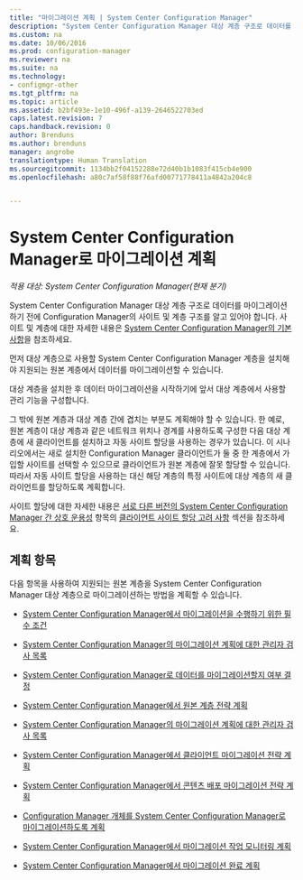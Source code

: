 ```yaml
---
title: "마이그레이션 계획 | System Center Configuration Manager"
description: "System Center Configuration Manager 대상 계층 구조로 데이터를 마이그레이션하기 전에 사이트 및 계층에 알아봅니다."
ms.custom: na
ms.date: 10/06/2016
ms.prod: configuration-manager
ms.reviewer: na
ms.suite: na
ms.technology:
- configmgr-other
ms.tgt_pltfrm: na
ms.topic: article
ms.assetid: b2bf493e-1e10-496f-a139-2646522703ed
caps.latest.revision: 7
caps.handback.revision: 0
author: Brenduns
ms.author: brenduns
manager: angrobe
translationtype: Human Translation
ms.sourcegitcommit: 1134bb2f04152288e72d40b1b1083f415cb4e900
ms.openlocfilehash: a80c7af58f88f76afd00771778411a4842a204c8


---
```

# <a name="planning-for-migration-to-system-center-configuration-manager"></a>System Center Configuration Manager로 마이그레이션 계획

*적용 대상: System Center Configuration Manager(현재 분기)*

System Center Configuration Manager 대상 계층 구조로 데이터를 마이그레이션하기 전에 Configuration Manager의 사이트 및 계층 구조를 알고 있어야 합니다. 사이트 및 계층에 대한 자세한 내용은 [System Center Configuration Manager의 기본 사항](../../core/understand/fundamentals.md)을 참조하세요.  

 먼저 대상 계층으로 사용할 System Center Configuration Manager 계층을 설치해야 지원되는 원본 계층에서 데이터를 마이그레이션할 수 있습니다.  

 대상 계층을 설치한 후 데이터 마이그레이션을 시작하기에 앞서 대상 계층에서 사용할 관리 기능을 구성합니다.  

 그 밖에 원본 계층과 대상 계층 간에 겹치는 부분도 계획해야 할 수 있습니다. 한 예로, 원본 계층이 대상 계층과 같은 네트워크 위치나 경계를 사용하도록 구성한 다음 대상 계층에 새 클라이언트를 설치하고 자동 사이트 할당을 사용하는 경우가 있습니다. 이 시나리오에서는 새로 설치한 Configuration Manager 클라이언트가 둘 중 한 계층에서 가입할 사이트를 선택할 수 있으므로 클라이언트가 원본 계층에 잘못 할당할 수 있습니다. 따라서 자동 사이트 할당을 사용하는 대신 해당 계층의 특정 사이트에 대상 계층의 새 클라이언트를 할당하도록 계획합니다.  

 사이트 할당에 대한 자세한 내용은 [서로 다른 버전의 System Center Configuration Manager 간 상호 운용성](../../core/plan-design/hierarchy/interoperability-between-different-versions.md) 항목의 [클라이언트 사이트 할당 고려 사항](../../core/plan-design/hierarchy/interoperability-between-different-versions.md#BKMK_SupConfigSiteAssignment) 섹션을 참조하세요.  

## <a name="planning-topics"></a>계획 항목  
 다음 항목을 사용하여 지원되는 원본 계층을 System Center Configuration Manager 대상 계층으로 마이그레이션하는 방법을 계획할 수 있습니다.  

-   [System Center Configuration Manager에서 마이그레이션을 수행하기 위한 필수 조건](../../core/migration/prerequisites-for-migration.md)  

-   [System Center Configuration Manager의 마이그레이션 계획에 대한 관리자 검사 목록](../../core/migration/administrator-checklists-for-migration-planning.md)  

-   [System Center Configuration Manager로 데이터를 마이그레이션할지 여부 결정](../../core/migration/determine-whether-to-migrate-data.md)  

-   [System Center Configuration Manager에서 원본 계층 전략 계획](../../core/migration/planning-a-source-hierarchy-strategy.md)  

-   [System Center Configuration Manager의 마이그레이션 계획에 대한 관리자 검사 목록](../../core/migration/administrator-checklists-for-migration-planning.md)  

-   [System Center Configuration Manager에서 클라이언트 마이그레이션 전략 계획](../../core/migration/planning-a-client-migration-strategy.md)  

-   [System Center Configuration Manager에서 콘텐츠 배포 마이그레이션 전략 계획](../../core/migration/planning-a-content-deployment-migration-strategy.md)  

-   [Configuration Manager 개체를 System Center Configuration Manager로 마이그레이션하도록 계획](../../core/migration/planning-for-the-migration-of-objects.md)  

-   [System Center Configuration Manager에서 마이그레이션 작업 모니터링 계획](../../core/migration/planning-to-monitor-migration-activity.md)  

-   [System Center Configuration Manager에서 마이그레이션 완료 계획](../../core/migration/planning-to-complete-migration.md)  



<!--HONumber=Nov16_HO1-->


